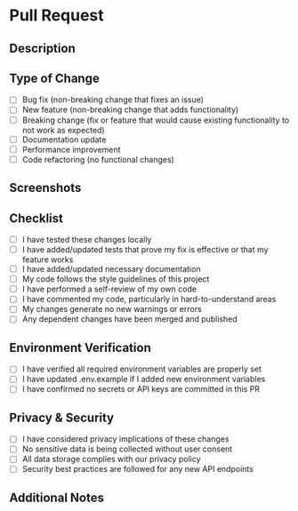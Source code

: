 # Pull Request

## Description
<!-- Provide a brief description of the changes in this PR -->

## Type of Change
- [ ] Bug fix (non-breaking change that fixes an issue)
- [ ] New feature (non-breaking change that adds functionality)
- [ ] Breaking change (fix or feature that would cause existing functionality to not work as expected)
- [ ] Documentation update
- [ ] Performance improvement
- [ ] Code refactoring (no functional changes)

## Screenshots
<!-- If applicable, add screenshots to help explain your changes -->

## Checklist
- [ ] I have tested these changes locally
- [ ] I have added/updated tests that prove my fix is effective or that my feature works
- [ ] I have added/updated necessary documentation
- [ ] My code follows the style guidelines of this project
- [ ] I have performed a self-review of my own code
- [ ] I have commented my code, particularly in hard-to-understand areas
- [ ] My changes generate no new warnings or errors
- [ ] Any dependent changes have been merged and published

## Environment Verification
- [ ] I have verified all required environment variables are properly set
- [ ] I have updated .env.example if I added new environment variables
- [ ] I have confirmed no secrets or API keys are committed in this PR

## Privacy & Security
- [ ] I have considered privacy implications of these changes
- [ ] No sensitive data is being collected without user consent
- [ ] All data storage complies with our privacy policy
- [ ] Security best practices are followed for any new API endpoints

## Additional Notes
<!-- Add any other information about the PR here -->
